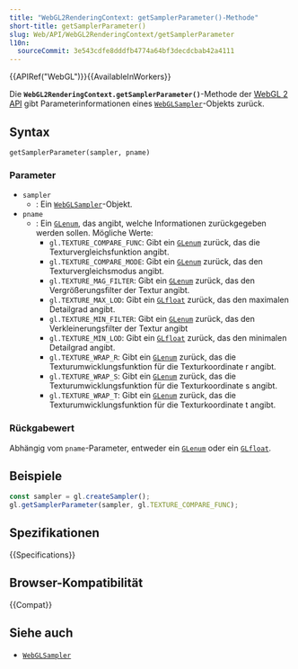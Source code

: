 ```yaml
---
title: "WebGL2RenderingContext: getSamplerParameter()-Methode"
short-title: getSamplerParameter()
slug: Web/API/WebGL2RenderingContext/getSamplerParameter
l10n:
  sourceCommit: 3e543cdfe8dddfb4774a64bf3decdcbab42a4111
---
```


{{APIRef("WebGL")}}{{AvailableInWorkers}}

Die **`WebGL2RenderingContext.getSamplerParameter()`**-Methode
der [WebGL 2 API](/de/docs/Web/API/WebGL_API) gibt Parameterinformationen
eines [`WebGLSampler`](/de/docs/Web/API/WebGLSampler)-Objekts zurück.

## Syntax

```js-nolint
getSamplerParameter(sampler, pname)
```

### Parameter

- `sampler`
  - : Ein [`WebGLSampler`](/de/docs/Web/API/WebGLSampler)-Objekt.
- `pname`
  - : Ein [`GLenum`](/de/docs/Web/API/WebGL_API/Types), das angibt, welche Informationen zurückgegeben werden sollen. Mögliche Werte:
    - `gl.TEXTURE_COMPARE_FUNC`: Gibt ein [`GLenum`](/de/docs/Web/API/WebGL_API/Types) zurück, das die Texturvergleichsfunktion angibt.
    - `gl.TEXTURE_COMPARE_MODE`: Gibt ein [`GLenum`](/de/docs/Web/API/WebGL_API/Types) zurück, das den Texturvergleichsmodus angibt.
    - `gl.TEXTURE_MAG_FILTER`: Gibt ein [`GLenum`](/de/docs/Web/API/WebGL_API/Types) zurück, das den Vergrößerungsfilter der Textur angibt.
    - `gl.TEXTURE_MAX_LOD`: Gibt ein [`GLfloat`](/de/docs/Web/API/WebGL_API/Types) zurück, das den maximalen Detailgrad angibt.
    - `gl.TEXTURE_MIN_FILTER`: Gibt ein [`GLenum`](/de/docs/Web/API/WebGL_API/Types) zurück, das den Verkleinerungsfilter der Textur angibt
    - `gl.TEXTURE_MIN_LOD`: Gibt ein [`GLfloat`](/de/docs/Web/API/WebGL_API/Types) zurück, das den minimalen Detailgrad angibt.
    - `gl.TEXTURE_WRAP_R`: Gibt ein [`GLenum`](/de/docs/Web/API/WebGL_API/Types) zurück, das die Texturumwicklungsfunktion für die Texturkoordinate r angibt.
    - `gl.TEXTURE_WRAP_S`: Gibt ein [`GLenum`](/de/docs/Web/API/WebGL_API/Types) zurück, das die Texturumwicklungsfunktion für die Texturkoordinate s angibt.
    - `gl.TEXTURE_WRAP_T`: Gibt ein [`GLenum`](/de/docs/Web/API/WebGL_API/Types) zurück, das die Texturumwicklungsfunktion für die Texturkoordinate t angibt.

### Rückgabewert

Abhängig vom `pname`-Parameter, entweder ein [`GLenum`](/de/docs/Web/API/WebGL_API/Types) oder ein
[`GLfloat`](/de/docs/Web/API/WebGL_API/Types).

## Beispiele

```js
const sampler = gl.createSampler();
gl.getSamplerParameter(sampler, gl.TEXTURE_COMPARE_FUNC);
```

## Spezifikationen

{{Specifications}}

## Browser-Kompatibilität

{{Compat}}

## Siehe auch

- [`WebGLSampler`](/de/docs/Web/API/WebGLSampler)
